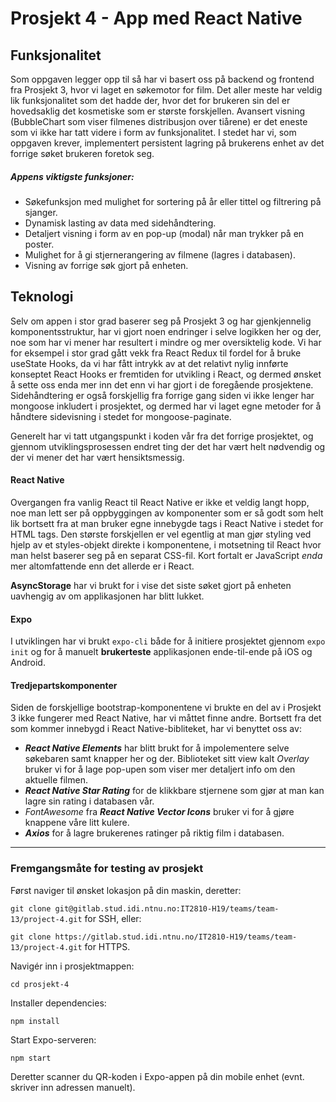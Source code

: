 # Prosjekt 4 - App med React Native

## Funksjonalitet

Som oppgaven legger opp til så har vi basert oss på backend og frontend fra Prosjekt 3, hvor vi laget en søkemotor for 
film. Det aller meste har veldig lik funksjonalitet som det hadde der, hvor det for brukeren sin del er hovedsaklig det
kosmetiske som er største forskjellen. Avansert visning (BubbleChart som viser filmenes distribusjon over tiårene) er
det eneste som vi ikke har tatt videre i form av funksjonalitet. I stedet har vi, som oppgaven krever, implementert
persistent lagring på brukerens enhet av det forrige søket brukeren foretok seg.

##### Appens viktigste funksjoner:

* Søkefunksjon med mulighet for sortering på år eller tittel og filtrering på sjanger.
* Dynamisk lasting av data med sidehåndtering.
* Detaljert visning i form av en pop-up (modal) når man trykker på en poster.
* Mulighet for å gi stjernerangering av filmene (lagres i databasen).
* Visning av forrige søk gjort på enheten.

## Teknologi

Selv om appen i stor grad baserer seg på Prosjekt 3 og har gjenkjennelig komponentsstruktur, har vi gjort noen endringer
i selve logikken her og der, noe som har vi mener har resultert i mindre og mer oversiktelig kode. Vi har for eksempel i
stor grad gått vekk fra React Redux til fordel for å bruke useState Hooks, da vi har fått intrykk av at det relativt nylig
innførte konseptet React Hooks er fremtiden for utvikling i React, og dermed ønsket å sette oss enda mer inn det enn vi
har gjort i de foregående prosjektene. Sidehåndtering er også forskjellig fra forrige gang siden vi ikke lenger har
mongoose inkludert i prosjektet, og dermed har vi laget egne metoder for å håndtere sidevisning i stedet for mongoose-paginate.

Generelt har vi tatt utgangspunkt i koden vår fra det forrige prosjektet, og gjennom utviklingsprosessen endret ting der
det har vært helt nødvendig og der vi mener det har vært hensiktsmessig.

#### React Native

Overgangen fra vanlig React til React Native er ikke et veldig langt hopp, noe man lett ser på oppbyggingen av komponenter
som er så godt som helt lik bortsett fra at man bruker egne innebygde tags i React Native i stedet for HTML tags. Den 
største forskjellen er vel egentlig at man gjør styling ved hjelp av et styles-objekt direkte i komponentene, i motsetning
til React hvor man helst baserer seg på en separat CSS-fil. Kort fortalt er JavaScript *enda* mer altomfattende enn det
allerde er i React.

**AsyncStorage** har vi brukt for i vise det siste søket gjort på enheten uavhengig av om applikasjonen har blitt lukket.

#### Expo 

I utviklingen har vi brukt `expo-cli` både for å initiere prosjektet gjennom `expo init` og for å manuelt **brukerteste**
applikasjonen ende-til-ende på iOS og Android.

#### Tredjepartskomponenter

Siden de forskjellige bootstrap-komponentene vi brukte en del av i Prosjekt 3 ikke fungerer med React Native, har vi
måttet finne andre. Bortsett fra det som kommer innebygd i React Native-bibliteket, har vi benyttet oss av:

* ***React Native Elements*** har blitt brukt for å impolementere selve søkebaren samt knapper her og der. Biblioteket
sitt view kalt *Overlay* bruker vi for å lage pop-upen som viser mer detaljert info om den aktuelle filmen.
* ***React Native Star Rating*** for de klikkbare stjernene som gjør at man kan lagre sin rating i databasen vår.
* *FontAwesome* fra ***React Native Vector Icons*** bruker vi for å gjøre knappene våre litt kulere.
* ***Axios*** for å lagre brukerenes ratinger på riktig film i databasen.

---

### Fremgangsmåte for testing av prosjekt

Først naviger til ønsket lokasjon på din maskin, deretter:

`git clone git@gitlab.stud.idi.ntnu.no:IT2810-H19/teams/team-13/project-4.git` for SSH, eller:

`git clone https://gitlab.stud.idi.ntnu.no/IT2810-H19/teams/team-13/project-4.git` for HTTPS.

Navigér inn i prosjektmappen:

`cd prosjekt-4`

Installer dependencies:

`npm install`

Start Expo-serveren:

`npm start`

Deretter scanner du QR-koden i Expo-appen på din mobile enhet (evnt. skriver inn adressen manuelt).
